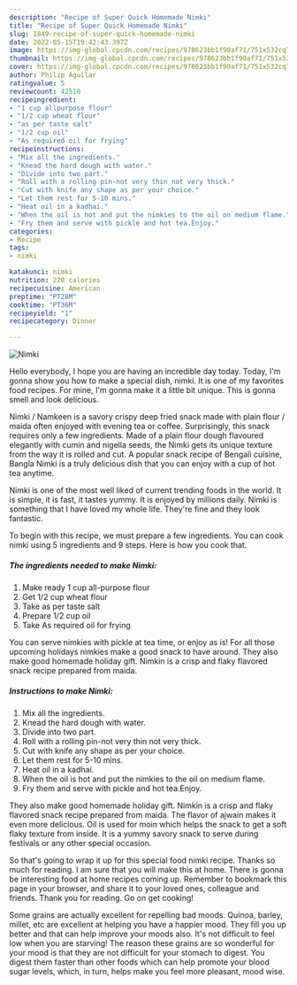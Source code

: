 ```yaml
---
description: "Recipe of Super Quick Homemade Nimki"
title: "Recipe of Super Quick Homemade Nimki"
slug: 1849-recipe-of-super-quick-homemade-nimki
date: 2022-05-15T19:42:43.397Z
image: https://img-global.cpcdn.com/recipes/978623bb1f90af71/751x532cq70/nimki-recipe-main-photo.jpg
thumbnail: https://img-global.cpcdn.com/recipes/978623bb1f90af71/751x532cq70/nimki-recipe-main-photo.jpg
cover: https://img-global.cpcdn.com/recipes/978623bb1f90af71/751x532cq70/nimki-recipe-main-photo.jpg
author: Philip Aguilar
ratingvalue: 5
reviewcount: 42510
recipeingredient:
- "1 cup allpurpose flour"
- "1/2 cup wheat flour"
- "as per taste salt"
- "1/2 cup oil"
- "As required oil for frying"
recipeinstructions:
- "Mix all the ingredients."
- "Knead the hard dough with water."
- "Divide into two part."
- "Roll with a rolling pin-not very thin not very thick."
- "Cut with knife any shape as per your choice."
- "Let them rest for 5-10 mins."
- "Heat oil in a kadhai."
- "When the oil is hot and put the nimkies to the oil on medium flame."
- "Fry them and serve with pickle and hot tea.Enjoy."
categories:
- Recipe
tags:
- nimki

katakunci: nimki 
nutrition: 220 calories
recipecuisine: American
preptime: "PT28M"
cooktime: "PT36M"
recipeyield: "1"
recipecategory: Dinner

---
```



![Nimki](https://img-global.cpcdn.com/recipes/978623bb1f90af71/751x532cq70/nimki-recipe-main-photo.jpg)

Hello everybody, I hope you are having an incredible day today. Today, I'm gonna show you how to make a special dish, nimki. It is one of my favorites food recipes. For mine, I'm gonna make it a little bit unique. This is gonna smell and look delicious.

Nimki / Namkeen is a savory crispy deep fried snack made with plain flour / maida often enjoyed with evening tea or coffee. Surprisingly, this snack requires only a few ingredients. Made of a plain flour dough flavoured elegantly with cumin and nigella seeds, the Nimki gets its unique texture from the way it is rolled and cut. A popular snack recipe of Bengali cuisine, Bangla Nimki is a truly delicious dish that you can enjoy with a cup of hot tea anytime.

Nimki is one of the most well liked of current trending foods in the world. It is simple, it is fast, it tastes yummy. It is enjoyed by millions daily. Nimki is something that I have loved my whole life. They're fine and they look fantastic.


To begin with this recipe, we must prepare a few ingredients. You can cook nimki using 5 ingredients and 9 steps. Here is how you cook that.

<!--inarticleads1-->

##### The ingredients needed to make Nimki:

1. Make ready 1 cup all-purpose flour
1. Get 1/2 cup wheat flour
1. Take as per taste salt
1. Prepare 1/2 cup oil
1. Take As required oil for frying


You can serve nimkies with pickle at tea time, or enjoy as is! For all those upcoming holidays nimkies make a good snack to have around. They also make good homemade holiday gift. Nimkin is a crisp and flaky flavored snack recipe prepared from maida. 

<!--inarticleads2-->

##### Instructions to make Nimki:

1. Mix all the ingredients.
1. Knead the hard dough with water.
1. Divide into two part.
1. Roll with a rolling pin-not very thin not very thick.
1. Cut with knife any shape as per your choice.
1. Let them rest for 5-10 mins.
1. Heat oil in a kadhai.
1. When the oil is hot and put the nimkies to the oil on medium flame.
1. Fry them and serve with pickle and hot tea.Enjoy.


They also make good homemade holiday gift. Nimkin is a crisp and flaky flavored snack recipe prepared from maida. The flavor of ajwain makes it even more delicious. Oil is used for moin which helps the snack to get a soft flaky texture from inside. It is a yummy savory snack to serve during festivals or any other special occasion. 

So that's going to wrap it up for this special food nimki recipe. Thanks so much for reading. I am sure that you will make this at home. There is gonna be interesting food at home recipes coming up. Remember to bookmark this page in your browser, and share it to your loved ones, colleague and friends. Thank you for reading. Go on get cooking!

Some grains are actually excellent for repelling bad moods. Quinoa, barley, millet, etc are excellent at helping you have a happier mood. They fill you up better and that can help improve your moods also. It's not difficult to feel low when you are starving! The reason these grains are so wonderful for your mood is that they are not difficult for your stomach to digest. You digest them faster than other foods which can help promote your blood sugar levels, which, in turn, helps make you feel more pleasant, mood wise.
